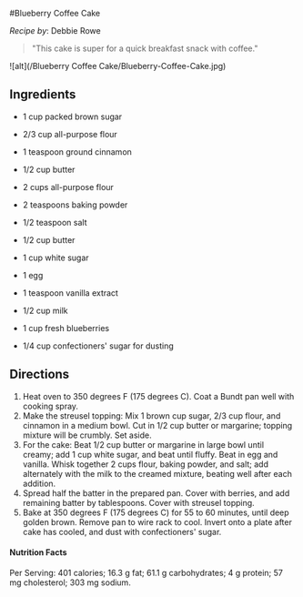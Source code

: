 #Blueberry Coffee Cake

*Recipe by*: Debbie Rowe

> "This cake is super for a quick breakfast snack with coffee."

![alt](/Blueberry Coffee Cake/Blueberry-Coffee-Cake.jpg) 



## Ingredients

- 1 cup packed brown sugar
- 2/3 cup all-purpose flour
- 1 teaspoon ground cinnamon
- 1/2 cup butter
- 2 cups all-purpose flour
- 2 teaspoons baking powder
- 1/2 teaspoon salt


- 1/2 cup butter
- 1 cup white sugar
- 1 egg
- 1 teaspoon vanilla extract
- 1/2 cup milk
- 1 cup fresh blueberries
- 1/4 cup confectioners' sugar for dusting



## Directions

1. Heat oven to 350 degrees F (175 degrees C). Coat a Bundt pan well with cooking spray.
2. Make the streusel topping: Mix 1 brown cup sugar, 2/3 cup flour, and cinnamon in a medium bowl. Cut in 1/2 cup butter or margarine; topping mixture will be crumbly. Set aside.
3. For the cake: Beat 1/2 cup butter or margarine in large bowl until creamy; add 1 cup white sugar, and beat until fluffy. Beat in egg and vanilla. Whisk together 2 cups flour, baking powder, and salt; add alternately with the milk to the creamed mixture, beating well after each addition.
4. Spread half the batter in the prepared pan. Cover with berries, and add remaining batter by tablespoons. Cover with streusel topping.
5. Bake at 350 degrees F (175 degrees C) for 55 to 60 minutes, until deep golden brown. Remove pan to wire rack to cool. Invert onto a plate after cake has cooled, and dust with confectioners' sugar.



#### Nutrition Facts

Per Serving: 401 calories; 16.3 g fat; 61.1 g carbohydrates; 4 g protein; 57 mg cholesterol; 303 mg sodium.